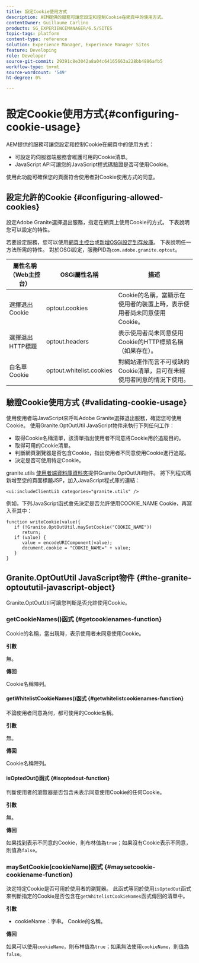 ```yaml
---
title: 設定Cookie使用方式
description: AEM提供的服務可讓您設定和控制Cookie在網頁中的使用方式。
contentOwner: Guillaume Carlino
products: SG_EXPERIENCEMANAGER/6.5/SITES
topic-tags: platform
content-type: reference
solution: Experience Manager, Experience Manager Sites
feature: Developing
role: Developer
source-git-commit: 29391c8e3042a8a04c64165663a228bb4886afb5
workflow-type: tm+mt
source-wordcount: '549'
ht-degree: 0%

---
```


# 設定Cookie使用方式{#configuring-cookie-usage}

AEM提供的服務可讓您設定和控制Cookie在網頁中的使用方式：

* 可設定的伺服器端服務會維護可用的Cookie清單。
* JavaScript API可讓您的JavaScript程式碼驗證是否可使用Cookie。

使用此功能可確保您的頁面符合使用者對Cookie使用方式的同意。

## 設定允許的Cookie {#configuring-allowed-cookies}

設定Adobe Granite選擇退出服務，指定在網頁上使用Cookie的方式。 下表說明您可以設定的特性。

若要設定服務，您可以使用[網頁主控台](/help/sites-deploying/configuring-osgi.md#osgi-configuration-with-the-web-console)或[新增OSGi設定到存放庫](/help/sites-deploying/configuring-osgi.md#adding-a-new-configuration-to-the-repository)。 下表說明任一方法所需的特性。 對於OSGi設定，服務PID為`com.adobe.granite.optout`。

| 屬性名稱（Web主控台） | OSGi屬性名稱 | 描述 |
|---|---|---|
| 選擇退出Cookie | optout.cookies | Cookie的名稱，當顯示在使用者的裝置上時，表示使用者尚未同意使用Cookie。 |
| 選擇退出HTTP標題 | optout.headers | 表示使用者尚未同意使用Cookie的HTTP標頭名稱（如果存在）。 |
| 白名單Cookie | optout.whitelist.cookies | 對網站運作而言不可或缺的Cookie清單，且可在未經使用者同意的情況下使用。 |

## 驗證Cookie使用方式 {#validating-cookie-usage}

使用使用者端JavaScript來呼叫Adobe Granite選擇退出服務，確認您可使用Cookie。 使用Granite.OptOutUtil JavaScript物件來執行下列任何工作：

* 取得Cookie名稱清單，該清單指出使用者不同意將Cookie用於追蹤目的。
* 取得可用的Cookie清單。
* 判斷網頁瀏覽器是否包含Cookie，指出使用者不同意使用Cookie進行追蹤。
* 決定是否可使用特定Cookie。

granite.utils [使用者端資料庫資料夾](/help/sites-developing/clientlibs.md#referencing-client-side-libraries)提供Granite.OptOutUtil物件。 將下列程式碼新增至您的頁面標題JSP，加入JavaScript程式庫的連結：

`<ui:includeClientLib categories="granite.utils" />`

例如，下列JavaScript函式會先決定是否允許使用COOKIE_NAME Cookie，再寫入至其中：

```
function writeCookie(value){
   if (!Granite.OptOutUtil.maySetCookie("COOKIE_NAME"))
      return;
   if (value) {
      value = encodeURIComponent(value);
      document.cookie = "COOKIE_NAME=" + value;
   }
}
```

## Granite.OptOutUtil JavaScript物件 {#the-granite-optoututil-javascript-object}

Granite.OptOutUtil可讓您判斷是否允許使用Cookie。

### getCookieNames()函式 {#getcookienames-function}

Cookie的名稱，當出現時，表示使用者未同意使用Cookie。

**引數**

無。

**傳回**

Cookie名稱陣列。

#### getWhitelistCookieNames()函式 {#getwhitelistcookienames-function}

不論使用者同意為何，都可使用的Cookie名稱。

**引數**

無。

**傳回**

Cookie名稱陣列。

#### isOptedOut()函式 {#isoptedout-function}

判斷使用者的瀏覽器是否包含未表示同意使用Cookie的任何Cookie。

**引數**

無。

**傳回**

如果找到表示不同意的Cookie，則布林值為`true`；如果沒有Cookie表示不同意，則值為`false`。

### maySetCookie(cookieName)函式 {#maysetcookie-cookiename-function}

決定特定Cookie是否可用於使用者的瀏覽器。 此函式等同於使用`isOptedOut`函式來判斷指定的Cookie是否包含在`getWhitelistCookieNames`函式傳回的清單中。

**引數**

* cookieName：字串。 Cookie的名稱。

**傳回**

如果可以使用`cookieName`，則布林值為`true`；如果無法使用`cookieName`，則值為`false`。
